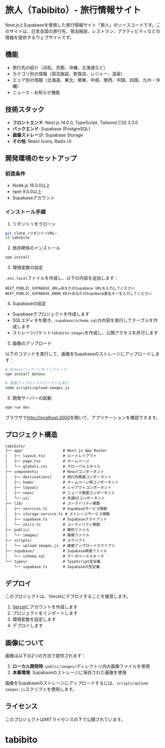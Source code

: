 # 旅人（Tabibito）- 旅行情報サイト

Next.jsとSupabaseを使用した旅行情報サイト「旅人」のソースコードです。このサイトは、日本全国の旅行先、宿泊施設、レストラン、アクティビティなどの情報を提供するウェブサイトです。

## 機能

- 旅行先の紹介（浜松、京都、沖縄、北海道など）
- カテゴリ別の情報（宿泊施設、飲食店、レジャー、温泉）
- エリア別の情報（北海道、東北、関東、中部、関西、中国、四国、九州・沖縄）
- ニュース・お知らせ機能

## 技術スタック

- **フロントエンド**: Next.js 14.0.0, TypeScript, Tailwind CSS 3.3.0
- **バックエンド**: Supabase (PostgreSQL)
- **画像ストレージ**: Supabase Storage
- **その他**: React Icons, Radix UI

## 開発環境のセットアップ

### 前提条件

- Node.js 18.0.0以上
- npm 9.0.0以上
- Supabaseアカウント

### インストール手順

1. リポジトリをクローン

```bash
git clone <リポジトリURL>
cd tabibito
```

2. 依存関係のインストール

```bash
npm install
```

3. 環境変数の設定

`.env.local`ファイルを作成し、以下の内容を追加します：

```
NEXT_PUBLIC_SUPABASE_URL=あなたのSupabase URLを入力してください
NEXT_PUBLIC_SUPABASE_ANON_KEY=あなたのSupabase匿名キーを入力してください
```

4. Supabaseの設定

- Supabaseでプロジェクトを作成します
- SQLエディタを開き、`supabase/schema.sql`の内容を実行してテーブルを作成します
- ストレージバケット`tabibito-images`を作成し、公開アクセスを許可します

5. 画像のアップロード

以下のコマンドを実行して、画像をSupabaseのストレージにアップロードします：

```bash
# dotenvパッケージをインストール
npm install dotenv

# 画像アップロードスクリプトを実行
node scripts/upload-images.js
```

6. 開発サーバーの起動

```bash
npm run dev
```

ブラウザで[http://localhost:3000](http://localhost:3000)を開いて、アプリケーションを確認できます。

## プロジェクト構造

```
tabibito/
├── app/                  # Next.js App Router
│   ├── layout.tsx        # ルートレイアウト
│   ├── page.tsx          # ホームページ
│   └── globals.css       # グローバルスタイル
├── components/           # Reactコンポーネント
│   ├── destinations/     # 旅行先関連コンポーネント
│   ├── home/             # ホームページ用コンポーネント
│   ├── layout/           # レイアウトコンポーネント
│   ├── news/             # ニュース関連コンポーネント
│   └── ui/               # 共通UIコンポーネント
├── lib/                  # ユーティリティ関数
│   ├── services.ts       # Supabaseサービス関数
│   ├── storage-service.ts # ストレージサービス関数
│   ├── supabase.ts       # Supabaseクライアント
│   └── utils.ts          # ユーティリティ関数
├── public/               # 静的ファイル
│   └── images/           # 画像ファイル
├── scripts/              # スクリプト
│   └── upload-images.js  # 画像アップロードスクリプト
├── supabase/             # Supabase関連ファイル
│   └── schema.sql        # データベーススキーマ
└── types/                # TypeScript型定義
    └── supabase.ts       # Supabaseの型定義
```

## デプロイ

このプロジェクトは、Vercelにデプロイすることを推奨します。

1. [Vercel](https://vercel.com)にアカウントを作成します
2. プロジェクトをインポートします
3. 環境変数を設定します
4. デプロイします

## 画像について

画像は以下の2つの方法で提供されます：

1. **ローカル開発時**: `public/images/`ディレクトリ内の画像ファイルを使用
2. **本番環境**: Supabaseのストレージに保存された画像を使用

画像をSupabaseのストレージにアップロードするには、`scripts/upload-images.js`スクリプトを使用します。

## ライセンス

このプロジェクトはMITライセンスの下で公開されています。
# tabibito
